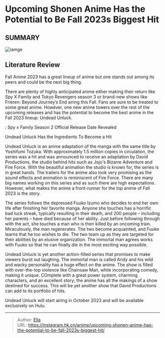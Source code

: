 # Upcoming Shonen Anime Has the Potential to Be Fall 2023s Biggest Hit


## SUMMARY 

![iamge](https://static1.srcdn.com/wordpress/wp-content/uploads/2023/09/andy-and-fuuko-from-undead-unluck.jpg)

## Literature Review

Fall Anime 2023 has a great lineup of anime but one stands out among its peers and could be the next big thing.





There are plenty of highly anticipated anime either making their return like Spy X Family and Tokyo Revengers season 3 or brand-new shows like Frieren: Beyond Journey’s End airing this Fall. Fans are sure to be treated to some great anime. However, one new anime towers over the rest of the upcoming releases and has the potential to become the best anime in the Fall 2023 lineup: Undead Unluck.




 : Spy x Family Season 2 Official Release Date Revealed


 Undead Unluck Has the Ingredients To Become a Hit 

 

Undead Unluck is an anime adaptation of the manga with the same title by Yoshifumi Tozuka. With approximately 1.5 million copies in circulation, the series was a hit and was announced to receive an adaptation by David Productions, the studio behind hits such as Jojo&#39;s Bizarre Adventure and Fire Force. With the beautiful animation the studio is known for, the series is in great hands. The trailers for the anime also look very promising as the sound effects and animation is reminiscent of Fire Force. There are many big names working on this series and as such there are high expectations. However, what makes the anime a front-runner for the top anime of Fall 2023 is the story.

The series follows the depressed Fuuko Izumo who decides to end her own life after finishing her favorite manga. Anyone she touches has a horrific bad luck streak, typically resulting in their death, and 200 people – including her parents – have died because of her ability. Just before following through with the act, she touches a man who is then killed by an oncoming train. Miraculously, the man regenerates. The two become acquainted, and Fuuko learns that he too wishes to die. The two team up as they are targeted for their abilities by an elusive organization. The immortal man agrees works with Fuuko so that he can finally die in the most exciting way possible.




Undead Unluck is yet another action-filled series that promises to make viewers burst out laughing. The immortal man is called Andy and his wild and wacky personality has a huge effect on the anime. The show is filled with over-the-top violence like Chainsaw Man, while incorporating comedy, making it unique. COmplete with a great power system, charming characters, and an excellent story; the anime has all the makings of a show destined for success. This will be yet another show that David Productions can add to its portfolio of hits.

Undead Unluck will start airing in October 2023 and will be available exclusively on Hulu.



---

> Author: [Ella](https://instagram.hk.cn/)  
> URL: https://instagram.hk.cn/anime/upcoming-shonen-anime-has-the-potential-to-be-fall-2023s-biggest-hit/  

